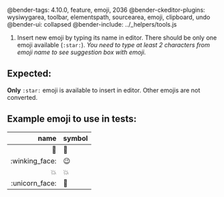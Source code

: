 @bender-tags: 4.10.0, feature, emoji, 2036
@bender-ckeditor-plugins: wysiwygarea, toolbar, elementspath, sourcearea, emoji, clipboard, undo
@bender-ui: collapsed
@bender-include: ../_helpers/tools.js

1. Insert new emoji by typing its name in editor. There should be only one emoji available (`:star:`). _You need to type at least 2 characters from emoji name to see suggestion box with emoji._

## Expected:
**Only** `:star:` emoji is available to insert in editor. Other emojis are not converted.

## Example emoji to use in tests:

| name | symbol |
| ---: | --- |
| :bug: | 🐛 |
| :winking_face: | 😉 |
| :collision: | 💥 |
| :unicorn_face: | 🦄 |

